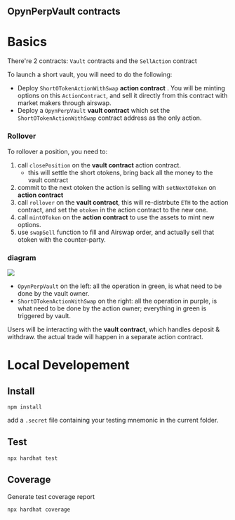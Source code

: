 ## OpynPerpVault contracts

# Basics

There're 2 contracts: `Vault` contracts and the `SellAction` contract

To launch a short vault, you will need to do the following:

- Deploy `ShortOTokenActionWithSwap` **action contract** . You will be minting options on this `ActionContract`, and sell it directly from this contract with market makers through airswap.
- Deploy a `OpynPerpVault` **vault contract** which set the `ShortOTokenActionWithSwap` contract address as the only action.

### Rollover

To rollover a position, you need to:

1. call `closePosition` on the **vault contract** action contract. 
    - this will settle the short otokens, bring back all the money to the vault contract
2. commit to the next otoken the action is selling with `setNextOToken` on **action contract**
3. call `rollover` on the **vault contract**, this will  re-distrbute `ETH` to the action contract, and set the `otoken` in the action contract to the new one.
4. call `mintOToken` on the **action contract** to use the assets to mint new options.
5. use `swapSell` function to fill and Airswap order, and actually sell that otoken with the counter-party.

### diagram

![](https://i.imgur.com/suTvJiP.png)

- `OpynPerpVault` on the left: all the operation in green, is what need to be done by the vault owner.
- `ShortOTokenActionWithSwap` on the right: all the operation in purple, is what need to be done by the action owner; everything in green is triggered by vault.


Users will be interacting with the **vault contract**, which handles deposit & withdraw. the actual trade will happen in a separate action contract.

# Local Developement

## Install

```
npm install
```

add a `.secret` file containing your testing mnemonic in the current folder.

## Test

```
npx hardhat test
```

## Coverage

Generate test coverage report

```
npx hardhat coverage
```